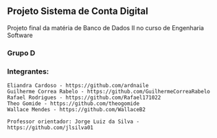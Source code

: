 ## Projeto Sistema de Conta Digital

Projeto final da matéria de Banco de Dados II no curso de Engenharia Software

### Grupo D

### Integrantes:
```text
Eliandra Cardoso - https://github.com/ardnaile
Guilherme Correa Rabelo - https://github.com/GuilhermeCorreaRabelo
Rafael Rodrigues - https://github.com/Rafael171022
Theo Gomide - https://github.com/theogomide
Wallace Mendes - https://github.com/WallaceB2

Professor orientador: Jorge Luiz da Silva - https://github.com/jlsilva01
